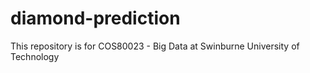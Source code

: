 # diamond-prediction
This repository is for COS80023 - Big Data at Swinburne University of Technology
